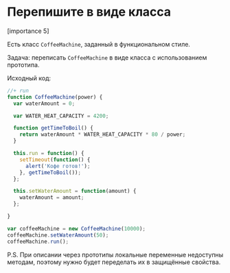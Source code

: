 # Перепишите в виде класса

[importance 5]

Есть класс `CoffeeMachine`, заданный в функциональном стиле. 

Задача: переписать `CoffeeMachine` в виде класса с использованием прототипа.

Исходный код:

```js
//+ run
function CoffeeMachine(power) {
  var waterAmount = 0;

  var WATER_HEAT_CAPACITY = 4200; 

  function getTimeToBoil() {
    return waterAmount * WATER_HEAT_CAPACITY * 80 / power;
  }

  this.run = function() {
    setTimeout(function() {
      alert('Кофе готов!');
    }, getTimeToBoil());
  };

  this.setWaterAmount = function(amount) {
    waterAmount = amount;
  };

}

var coffeeMachine = new CoffeeMachine(10000);
coffeeMachine.setWaterAmount(50);
coffeeMachine.run();
```

P.S. При описании через прототипы локальные переменные недоступны методам, поэтому нужно будет переделать их в защищённые свойства.
